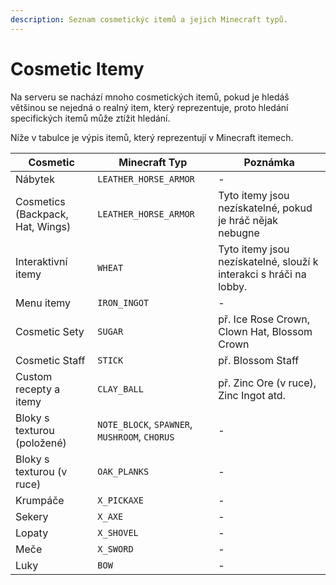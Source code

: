 ```yaml
---
description: Seznam cosmetickýc itemů a jejich Minecraft typů.
---
```


# Cosmetic Itemy
Na serveru se nachází mnoho cosmetických itemů, pokud je hledáš většinou se nejedná o realný item, který reprezentuje, proto hledání specifických itemů může ztížit hledání.

Níže v tabulce je výpis itemů, který reprezentují v Minecraft itemech.

| Cosmetic | Minecraft Typ | Poznámka |
| --- | --- | --- |
| Nábytek | `LEATHER_HORSE_ARMOR` | - |
| Cosmetics (Backpack, Hat, Wings) | `LEATHER_HORSE_ARMOR` | Tyto itemy jsou nezískatelné, pokud je hráč nějak nebugne |
| Interaktivní itemy | `WHEAT` | Tyto itemy jsou nezískatelné, slouží k interakci s hráči na lobby. |
| Menu itemy | `IRON_INGOT` | - |
| Cosmetic Sety | `SUGAR` | př. Ice Rose Crown, Clown Hat, Blossom Crown |
| Cosmetic Staff | `STICK` | př. Blossom Staff |
| Custom recepty a itemy | `CLAY_BALL` | př. Zinc Ore (v ruce), Zinc Ingot atd. |
| Bloky s texturou (položené) | `NOTE_BLOCK`, `SPAWNER`, `MUSHROOM`, `CHORUS` | - |
| Bloky s texturou (v ruce) | `OAK_PLANKS` | - |
| Krumpáče | `X_PICKAXE` | - |
| Sekery | `X_AXE` | - |
| Lopaty | `X_SHOVEL` | - |
| Meče | `X_SWORD` | - |
| Luky | `BOW` | - |